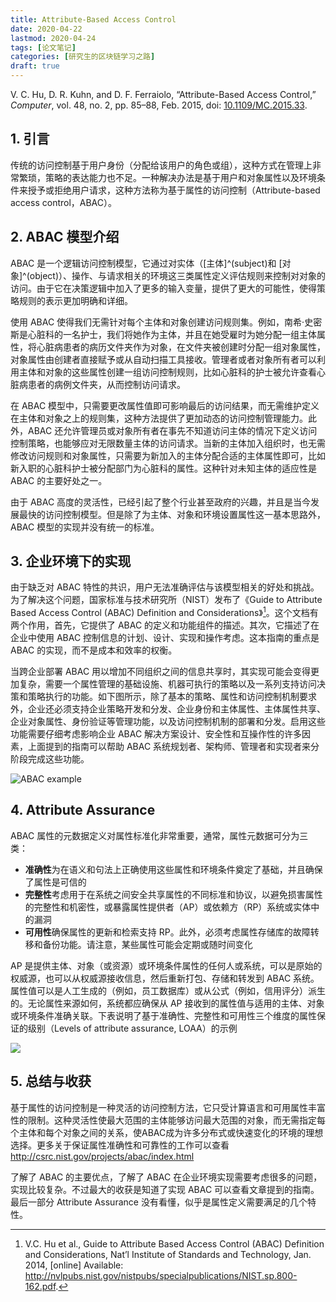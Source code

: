 ```yaml
---
title: Attribute-Based Access Control
date: 2020-04-22
lastmod: 2020-04-24
tags: [论文笔记]
categories: [研究生的区块链学习之路]
draft: true
---
```


V. C. Hu, D. R. Kuhn, and D. F. Ferraiolo, “Attribute-Based Access Control,” *Computer*, vol. 48, no. 2, pp. 85–88, Feb. 2015, doi: [10.1109/MC.2015.33](https://doi.org/10.1109/MC.2015.33).

## 1. 引言

传统的访问控制基于用户身份（分配给该用户的角色或组），这种方式在管理上非常繁琐，策略的表达能力也不足。一种解决办法是基于用户和对象属性以及环境条件来授予或拒绝用户请求，这种方法称为基于属性的访问控制（Attribute-based access control，ABAC）。

## 2. ABAC 模型介绍

ABAC 是一个逻辑访问控制模型，它通过对实体（[主体]^(subject)和 [对象]^(object)）、操作、与请求相关的环境这三类属性定义评估规则来控制对对象的访问。由于它在决策逻辑中加入了更多的输入变量，提供了更大的可能性，使得策略规则的表示更加明确和详细。

使用 ABAC 使得我们无需针对每个主体和对象创建访问规则集。例如，南希·史密斯是心脏科的一名护士，我们将她作为主体，并且在她受雇时为她分配一组主体属性，将心脏病患者的病历文件夹作为对象，在文件夹被创建时分配一组对象属性，对象属性由创建者直接赋予或从自动扫描工具接收。管理者或者对象所有者可以利用主体和对象的这些属性创建一组访问控制规则，比如心脏科的护士被允许查看心脏病患者的病例文件夹，从而控制访问请求。

在 ABAC 模型中，只需要更改属性值即可影响最后的访问结果，而无需维护定义在主体和对象之上的规则集，这种方法提供了更加动态的访问控制管理能力。此外，ABAC 还允许管理员或对象所有者在事先不知道访问主体的情况下定义访问控制策略，也能够应对无限数量主体的访问请求。当新的主体加入组织时，也无需修改访问规则和对象属性，只需要为新加入的主体分配合适的主体属性即可，比如新入职的心脏科护士被分配部门为心脏科的属性。这种针对未知主体的适应性是 ABAC 的主要好处之一。

由于 ABAC 高度的灵活性，已经引起了整个行业甚至政府的兴趣，并且是当今发展最快的访问控制模型。但是除了为主体、对象和环境设置属性这一基本思路外，ABAC 模型的实现并没有统一的标准。

## 3. 企业环境下的实现

由于缺乏对 ABAC 特性的共识，用户无法准确评估与该模型相关的好处和挑战。为了解决这个问题，国家标准与技术研究所（NIST）发布了《Guide to Attribute Based Access Control (ABAC) Definition and Considerations》[^hu2014guide]。这个文档有两个作用，首先，它提供了 ABAC 的定义和功能组件的描述。其次，它描述了在企业中使用 ABAC 控制信息的计划、设计、实现和操作考虑。这本指南的重点是 ABAC 的实现，而不是成本和效率的权衡。

[^hu2014guide]:V.C. Hu et al., Guide to Attribute Based Access Control (ABAC) Definition and Considerations, Nat’l Institute of Standards and Technology, Jan. 2014, [online] Available: <http://nvlpubs.nist.gov/nistpubs/specialpublications/NIST.sp.800-162.pdf>.

当跨企业部署 ABAC 用以增加不同组织之间的信息共享时，其实现可能会变得更加复杂，需要一个属性管理的基础设施、机器可执行的策略以及一系列支持访问决策和策略执行的功能。如下图所示，除了基本的策略、属性和访问控制机制要求外，企业还必须支持企业策略开发和分发、企业身份和主体属性、主体属性共享、企业对象属性、身份验证等管理功能，以及访问控制机制的部署和分发。启用这些功能需要仔细考虑影响企业 ABAC 解决方案设计、安全性和互操作性的许多因素，上面提到的指南可以帮助 ABAC 系统规划者、架构师、管理者和实现者来分阶段完成这些功能。

![ABAC example](https://ieeexplore.ieee.org/mediastore_new/IEEE/content/media/2/7042693/7042715/7042715-fig-1-source-small.gif)

## 4. Attribute Assurance

ABAC 属性的元数据定义对属性标准化非常重要，通常，属性元数据可分为三类：

- **准确性**为在语义和句法上正确使用这些属性和环境条件奠定了基础，并且确保了属性是可信的
- **完整性**考虑用于在系统之间安全共享属性的不同标准和协议，以避免损害属性的完整性和机密性，或暴露属性提供者（AP）或依赖方（RP）系统或实体中的漏洞
- **可用性**确保属性的更新和检索支持 RP。此外，必须考虑属性存储库的故障转移和备份功能。请注意，某些属性可能会定期或随时间变化

AP 是提供主体、对象（或资源）或环境条件属性的任何人或系统，可以是原始的权威源，也可以从权威源接收信息，然后重新打包、存储和转发到 ABAC 系统。属性值可以是人工生成的（例如，员工数据库）或从公式（例如，信用评分）派生的。无论属性来源如何，系统都应确保从 AP 接收到的属性值与适用的主体、对象或环境条件准确关联。下表说明了基于准确性、完整性和可用性三个维度的属性保证的级别（Levels of attribute assurance, LOAA）的示例

![](https://ieeexplore.ieee.org/mediastore_new/IEEE/content/media/2/7042693/7042715/7042715-table-1-source-small.gif)

## 5. 总结与收获

基于属性的访问控制是一种灵活的访问控制方法，它只受计算语言和可用属性丰富性的限制。这种灵活性使最大范围的主体能够访问最大范围的对象，而无需指定每个主体和每个对象之间的关系，使ABAC成为许多分布式或快速变化的环境的理想选择。更多关于保证属性准确性和可靠性的工作可以查看 <http://csrc.nist.gov/projects/abac/index.html>

了解了 ABAC 的主要优点，了解了 ABAC 在企业环境实现需要考虑很多的问题，实现比较复杂。不过最大的收获是知道了实现 ABAC 可以查看文章提到的指南。最后一部分 Attribute Assurance 没有看懂，似乎是属性定义需要满足的几个特性。
